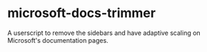 # microsoft-docs-trimmer
A userscript to remove the sidebars and have adaptive scaling on Microsoft's documentation pages.
